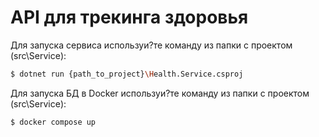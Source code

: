 # API для трекинга здоровья

Для запуска сервиса используи?те команду из папки с проектом (src\Service):
```sh
$ dotnet run {path_to_project}\Health.Service.csproj
```

Для запуска БД в Docker используи?те команду из папки с проектом (src\Service):
```sh
$ docker compose up
```